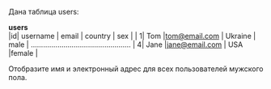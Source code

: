 Дана таблица users:

______________________users______________________            
|id| username |     email     | country | sex   |
| 1| Tom      |tom@email.com  | Ukraine | male  |
.................................................
| 4| Jane     |jane@email.com |   USA   |female |

Отобразите имя и электронный адрес для всех пользователей мужского пола.